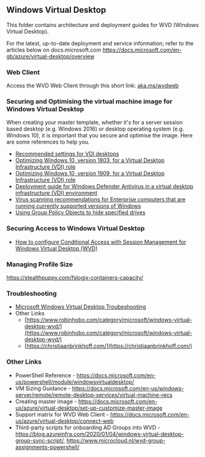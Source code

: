 ## Windows Virtual Desktop

This folder contains architecture and deployment guides for WVD (Windows Virtual Desktop).

For the latest, up-to-date deployment and service information; refer to the articles below on docs.microsoft.com
https://docs.microsoft.com/en-gb/azure/virtual-desktop/overview

### Web Client
Access the WVD Web Client through this short link: [aka.ms/wvdweb](http://aka.ms/wvdweb)

### Securing and Optimising the virtual machine image for Windows Virtual Desktop 
When creating your master template, whether it's for a server session based desktop (e.g. Windows 2016) or desktop operating system (e.g. Windows 10), it is important that you secure and optimise the image. Here are some references to help you.
* [Recommended settings for VDI desktops](https://docs.microsoft.com/en-us/windows-server/remote/remote-desktop-services/rds-vdi-recommendations-1803)
* [Optimizing Windows 10, version 1803, for a Virtual Desktop Infrastructure (VDI) role](https://docs.microsoft.com/en-us/windows-server/remote/remote-desktop-services/rds-vdi-recommendations-1803)
* [Optimizing Windows 10, version 1909, for a Virtual Desktop Infrastructure (VDI) role](https://docs.microsoft.com/en-us/windows-server/remote/remote-desktop-services/rds_vdi-recommendations-1909)
* [Deployment guide for Windows Defender Antivirus in a virtual desktop infrastructure (VDI) environment](https://docs.microsoft.com/en-us/windows/security/threat-protection/windows-defender-antivirus/deployment-vdi-windows-defender-antivirus)
* [Virus scanning recommendations for Enterprise computers that are running currently supported versions of Windows](https://support.microsoft.com/en-us/help/822158/virus-scanning-recommendations-for-enterprise-computers)
* [Using Group Policy Objects to hide specified drives](https://support.microsoft.com/en-us/help/231289/using-group-policy-objects-to-hide-specified-drives)

### Securing Access to Windows Virtual Desktop
* [How to configure Conditional Access with Session Management for Windows Virtual Desktop (WVD)](https://www.robinhobo.com/how-to-configure-conditional-access-with-session-management-for-windows-virtual-desktop-wvd/)

### Managing Profile Size
https://stealthpuppy.com/fslogix-containers-capacity/

### Troubleshooting
* [Microsoft Windows Virtual Desktop Troubeshooting](https://docs.microsoft.com/en-us/azure/virtual-desktop/troubleshoot-set-up-overview)
* Other Links
    * [https://www.robinhobo.com/category/microsoft/windows-virtual-desktop-wvd/](https://www.robinhobo.com/category/microsoft/windows-virtual-desktop-wvd/)
    * [https://christiaanbrinkhoff.com/](https://christiaanbrinkhoff.com/)

### Other Links
* PowerShell Reference - https://docs.microsoft.com/en-us/powershell/module/windowsvirtualdesktop/
* VM Sizing Guidance - https://docs.microsoft.com/en-us/windows-server/remote/remote-desktop-services/virtual-machine-recs
* Creating master image - https://docs.microsoft.com/en-us/azure/virtual-desktop/set-up-customize-master-image
* Support matrix for WVD Web Client - https://docs.microsoft.com/en-us/azure/virtual-desktop/connect-web
* Third-party scripts for onboarding AD Groups into WVD - https://blog.azureinfra.com/2020/01/04/windows-virtual-desktop-group-sync-script/, https://www.microcloud.nl/wvd-group-assignments-powershell/

